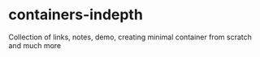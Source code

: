# containers-indepth
Collection of links, notes, demo, creating minimal container from scratch and much more
